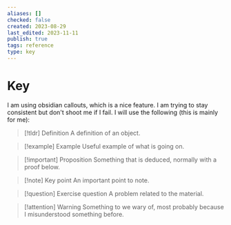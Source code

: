 ```yaml
---
aliases: []
checked: false
created: 2023-08-29
last_edited: 2023-11-11
publish: true
tags: reference
type: key
---
```

# Key

I am using obsidian callouts, which is a nice feature. I am trying to stay consistent but don't shoot me if I fail. I will use the following (this is mainly for me):

> [!tldr] Definition
> A definition of an object.

> [!example] Example
> Useful example of what is going on.

> [!important] Proposition
> Something that is deduced, normally with a proof below.

> [!note] Key point
> An important point to note.

> [!question] Exercise question
> A problem related to the material.

> [!attention] Warning
> Something to we wary of, most probably because I misunderstood something before.

